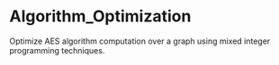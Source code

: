 # Algorithm_Optimization
Optimize AES algorithm computation over a graph using mixed integer programming techniques.

